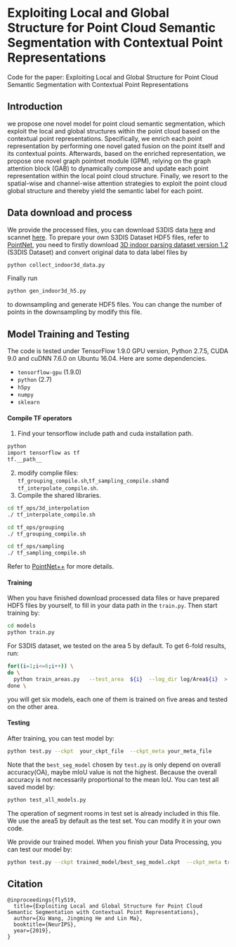 # Exploiting Local and Global Structure for Point Cloud Semantic Segmentation with Contextual Point Representations
Code for the paper: Exploiting Local and Global Structure for Point Cloud Semantic Segmentation with Contextual Point Representations


## Introduction
we propose one novel model for point cloud semantic segmentation, which exploit the local and global structures within the point cloud based on the contextual point representations. Specifically, we enrich each point representation by performing one novel gated fusion on the point itself and its contextual points. Afterwards, based on the enriched representation, we propose one novel graph pointnet module (GPM), relying on the graph attention block (GAB) to dynamically compose and update each point representation within the local point cloud structure. Finally, we resort to the spatial-wise and channel-wise attention strategies to exploit the point cloud global structure and thereby yield the semantic label for each point.


## Data download and process

We provide the processed files, you can download S3DIS data <a href="https://1drv.ms/u/s!AjxFyWxg5usOajIvRkNnDLOnT3M?e=mmhCMf">here</a>  and scannet <a href="https://shapenet.cs.stanford.edu/media/scannet_data_pointnet2.zip">here</a>. To prepare your own S3DIS Dataset HDF5 files, refer to <a href="https://github.com/charlesq34/pointnet">PointNet</a>, you need to firstly  download <a href="http://buildingparser.stanford.edu/dataset.html">3D indoor parsing dataset version 1.2</a> (S3DIS Dataset) and convert original data to data label files by 

```bash
python collect_indoor3d_data.py
```

Finally run

```bash
python gen_indoor3d_h5.py
```

to downsampling and generate HDF5 files. You can change the number of points in the downsampling by modify this file.

## Model Training and Testing

The code is tested under TensorFlow 1.9.0 GPU version, Python 2.7.5, CUDA 9.0 and cuDNN 7.6.0 on Ubuntu 16.04. Here are some dependencies.

- `tensorflow-gpu` (1.9.0)
- `python` (2.7)
- `h5py`
- `numpy`
- `sklearn`

#### Compile TF operators

1. Find your tensorflow include path and cuda installation path.

```bash
python
import tensorflow as tf
tf.__path__
```

2. modify complie files: `tf_grouping_compile.sh`,`tf_sampling_compile.sh`and `tf_interpolate_compile.sh`.
3. Compile the shared libraries. 
```bash
cd tf_ops/3d_interpolation
./ tf_interpolate_compile.sh

cd tf_ops/grouping
./ tf_grouping_compile.sh

cd tf_ops/sampling
./ tf_sampling_compile.sh
```

Refer to <a href="https://github.com/charlesq34/pointnet2">PointNet++</a> for more details.


#### Training

When you have finished download processed data files or have prepared HDF5 files by yourself, to fill in your data path in the `train.py`. Then start training by:

```bash
cd models
python train.py
```


For S3DIS dataset, we tested on the area 5 by default. To get 6-fold results, run:

```bash
for((i=1;i<=6;i++)) \
do \
  python train_areas.py   --test_area  ${i}  --log_dir log/Area${i}  > train_and_test_area${i}.out 2>&1	 \
done \
```

you will get six models, each one of them is trained on five areas and tested on the other area.


#### Testing

After training, you can test model by:

```bash
python test.py --ckpt  your_ckpt_file  --ckpt_meta your_meta_file
```

Note that the `best_seg_model` chosen by `test.py` is only depend on overall accuracy(OA), maybe mIoU value is not the highest. Because   the overall accuracy is not necessarily proportional to the mean IoU. You can test all saved model by:

```bash
python test_all_models.py
```

The operation of segment rooms in test set is already included in this file. We use the area5 by default as the test set. You can modify it in your own code.

We provide our trained model. When you finish your Data Processing, you can test our model by: 

```bash
python test.py --ckpt trained_model/best_seg_model.ckpt  --ckpt_meta trained_model/best_seg_model.ckpt.meta
```


## Citation
```
@inproceedings{fly519,
  title={Exploiting Local and Global Structure for Point Cloud Semantic Segmentation with Contextual Point Representations},
  author={Xu Wang, Jingming He and Lin Ma},
  booktitle={NeurIPS},
  year={2019},
}
```
